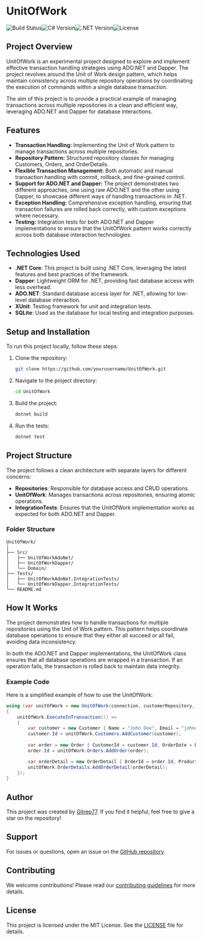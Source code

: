 
# UnitOfWork

![Build Status](https://img.shields.io/badge/build-passing-brightgreen)![C# Version](https://img.shields.io/badge/C%23-7.0-blue)![.NET Version](https://img.shields.io/badge/.NET-4.7.2-blue)![License](https://img.shields.io/badge/license-MIT-blue)


## Project Overview

UnitOfWork is an experimental project designed to explore and implement effective transaction handling strategies using ADO.NET and Dapper. The project revolves around the Unit of Work design pattern, which helps maintain consistency across multiple repository operations by coordinating the execution of commands within a single database transaction.

The aim of this project is to provide a practical example of managing transactions across multiple repositories in a clean and efficient way, leveraging ADO.NET and Dapper for database interactions.

## Features

- **Transaction Handling:** Implementing the Unit of Work pattern to manage transactions across multiple repositories.
- **Repository Pattern:** Structured repository classes for managing Customers, Orders, and OrderDetails.
- **Flexible Transaction Management:** Both automatic and manual transaction handling with commit, rollback, and fine-grained control.
- **Support for ADO.NET and Dapper:** The project demonstrates two different approaches, one using raw ADO.NET and the other using Dapper, to showcase different ways of handling transactions in .NET.
- **Exception Handling:** Comprehensive exception handling, ensuring that transaction failures are rolled back correctly, with custom exceptions where necessary.
- **Testing:** Integration tests for both ADO.NET and Dapper implementations to ensure that the UnitOfWork pattern works correctly across both database interaction technologies.

## Technologies Used

- **.NET Core**: This project is built using .NET Core, leveraging the latest features and best practices of the framework.
- **Dapper**: Lightweight ORM for .NET, providing fast database access with less overhead.
- **ADO.NET**: Standard database access layer for .NET, allowing for low-level database interaction.
- **XUnit**: Testing framework for unit and integration tests.
- **SQLite**: Used as the database for local testing and integration purposes.

## Setup and Installation

To run this project locally, follow these steps:

1. Clone the repository:
   ```bash
   git clone https://github.com/yourusername/UnitOfWork.git
   ```

2. Navigate to the project directory:
   ```bash
   cd UnitOfWork
   ```

3. Build the project:
   ```bash
   dotnet build
   ```

4. Run the tests:
   ```bash
   dotnet test
   ```

## Project Structure

The project follows a clean architecture with separate layers for different concerns:

- **Repositories**: Responsible for database access and CRUD operations.
- **UnitOfWork**: Manages transactions across repositories, ensuring atomic operations.
- **IntegrationTests**: Ensures that the UnitOfWork implementation works as expected for both ADO.NET and Dapper.

### Folder Structure

```
UnitOfWork/
│
├── Src/
│   ├── UnitOfWorkAdoNet/
│   ├── UnitOfWorkDapper/
│   └── Domain/
├── Tests/
│   ├── UnitOfWorkAdoNet.IntegrationTests/
│   └── UnitOfWorkDapper.IntegrationTests/
└── README.md
```

## How It Works

The project demonstrates how to handle transactions for multiple repositories using the Unit of Work pattern. This pattern helps coordinate database operations to ensure that they either all succeed or all fail, avoiding data inconsistency.

In both the ADO.NET and Dapper implementations, the UnitOfWork class ensures that all database operations are wrapped in a transaction. If an operation fails, the transaction is rolled back to maintain data integrity.

### Example Code

Here is a simplified example of how to use the UnitOfWork:

```csharp
using (var unitOfWork = new UnitOfWork(connection, customerRepository, orderRepository, orderDetailRepository))
{
    unitOfWork.ExecuteInTransaction(() =>
    {
        var customer = new Customer { Name = "John Doe", Email = "johndoe@example.com" };
        customer.Id = unitOfWork.Customers.AddCustomer(customer);
        
        var order = new Order { CustomerId = customer.Id, OrderDate = DateTime.Now };
        order.Id = unitOfWork.Orders.AddOrder(order);

        var orderDetail = new OrderDetail { OrderId = order.Id, ProductName = "Product A", Quantity = 1, Price = 99.99m };
        unitOfWork.OrderDetails.AddOrderDetail(orderDetail);
    });
}
```

## Author

This project was created by [Gitrep77](https://github.com/Gitrep77). If you find it helpful, feel free to give a star on the repository!

## Support

For issues or questions, open an issue on the [GitHub repository](https://github.com/Gitrep77/Unit_Of_Work/issues).

## Contributing

We welcome contributions! Please read our [contributing guidelines](CONTRIBUTING.md) for more details.

## License

This project is licensed under the MIT License. See the [LICENSE](LICENSE) file for details.
